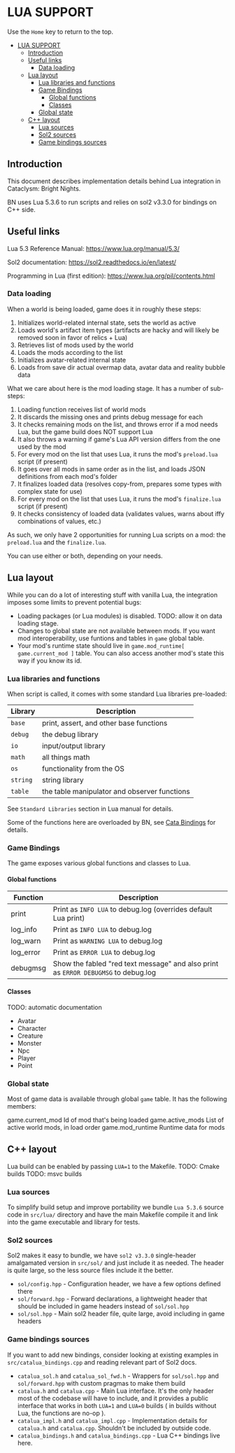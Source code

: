 # LUA SUPPORT

Use the `Home` key to return to the top.

- [LUA SUPPORT](#lua-support)
  - [Introduction](#introduction)
  - [Useful links](#useful-links)
    - [Data loading](#data-loading)
  - [Lua layout](#lua-layout)
    - [Lua libraries and functions](#lua-libraries-and-functions)
    - [Game Bindings](#game-bindings)
      - [Global functions](#global-functions)
      - [Classes](#classes)
    - [Global state](#global-state)
  - [C++ layout](#c-layout)
    - [Lua sources](#lua-sources)
    - [Sol2 sources](#sol2-sources)
    - [Game bindings sources](#game-bindings-sources)


## Introduction

This document describes implementation details behind Lua integration in Cataclysm: Bright Nights.

BN uses Lua 5.3.6 to run scripts and relies on sol2 v3.3.0 for bindings on C++ side.

## Useful links

Lua 5.3 Reference Manual: https://www.lua.org/manual/5.3/

Sol2 documentation: https://sol2.readthedocs.io/en/latest/

Programming in Lua (first edition): https://www.lua.org/pil/contents.html

### Data loading

When a world is being loaded, game does it in roughly these steps:

1. Initializes world-related internal state, sets the world as active
2. Loads world's artifact item types (artifacts are hacky and will likely be removed soon in favor of relics + Lua)
3. Retrieves list of mods used by the world
4. Loads the mods according to the list
5. Initializes avatar-related internal state
6. Loads from save dir actual overmap data, avatar data and reality bubble data

What we care about here is the mod loading stage. It has a number of sub-steps:
1. Loading function receives list of world mods
2. It discards the missing ones and prints debug message for each
3. It checks remaining mods on the list, and throws error if a mod needs Lua, but the game build does NOT support Lua
4. It also throws a warning if game's Lua API version differs from the one used by the mod
5. For every mod on the list that uses Lua, it runs the mod's `preload.lua` script (if present)
6. It goes over all mods in same order as in the list, and loads JSON definitions from each mod's folder
7. It finalizes loaded data (resolves copy-from, prepares some types with complex state for use)
8. For every mod on the list that uses Lua, it runs the mod's `finalize.lua` script (if present)
9. It checks consistency of loaded data (validates values, warns about iffy combinations of values, etc.)

As such, we only have 2 opportunities for running Lua scripts on a mod: the `preload.lua` and the `finalize.lua`.

You can use either or both, depending on your needs.

## Lua layout

While you can do a lot of interesting stuff with vanilla Lua, the integration imposes some limits to prevent potential bugs:
- Loading packages (or Lua modules) is disabled. TODO: allow it on data loading stage.
- Changes to global state are not available between mods. If you want mod interoperability, use funtions and tables in `game` global table.
- Your mod's runtime state should live in `game.mod_runtime[ game.current_mod ]` table. You can also access another mod's state this way if you know its id.

### Lua libraries and functions
When script is called, it comes with some standard Lua libraries pre-loaded:

Library       | Description
--------------|------------
 `base`       | print, assert, and other base functions
 `debug`      | the debug library
 `io`         | input/output library
 `math`       | all things math
 `os`         | functionality from the OS
 `string`     | string library
 `table`      | the table manipulator and observer functions

See `Standard Libraries` section in Lua manual for details.

Some of the functions here are overloaded by BN, see [Cata Bindings](#cata-bindings) for details.

### Game Bindings
The game exposes various global functions and classes to Lua.

#### Global functions

Function                | Description
------------------------|-------------
print                   | Print as `INFO LUA` to debug.log (overrides default Lua print)
log_info                | Print as `INFO LUA` to debug.log
log_warn                | Print as `WARNING LUA` to debug.log
log_error               | Print as `ERROR LUA` to debug.log
debugmsg                | Show the fabled "red text message" and also print as `ERROR DEBUGMSG` to debug.log

#### Classes
TODO: automatic documentation

- Avatar
- Character
- Creature
- Monster
- Npc
- Player
- Point

### Global state
Most of game data is available through global `game` table.
It has the following members:

game.current_mod            Id of mod that's being loaded
game.active_mods            List of active world mods, in load order
game.mod_runtime            Runtime data for mods

## C++ layout
Lua build can be enabled by passing `LUA=1` to the Makefile.
TODO: Cmake builds
TODO: msvc builds

### Lua sources
To simplify build setup and improve portability we bundle `Lua 5.3.6` source code in `src/lua/` directory and have the main Makefile compile it and link into the game executable and library for tests.

### Sol2 sources
Sol2 makes it easy to bundle, we have `sol2 v3.3.0` single-header amalgamated version in `src/sol/` and just include it as needed. The header is quite large, so the less source files include it the better.
* `sol/config.hpp` - Configuration header, we have a few options defined there
* `sol/forward.hpp` - Forward declarations, a lightweight header that should be included in game headers instead of `sol/sol.hpp`
* `sol/sol.hpp` - Main sol2 header file, quite large, avoid including in game headers

### Game bindings sources
If you want to add new bindings, consider looking at existing examples in `src/catalua_bindings.cpp` and reading relevant part of Sol2 docs.

* `catalua_sol.h` and `catalua_sol_fwd.h` - Wrappers for `sol/sol.hpp` and `sol/forward.hpp` with custom pragmas to make them build
* `catalua.h` and `catalua.cpp` - Main Lua interface. It's the only header most of the codebase will have to include, and it provides a public interface that works in both `LUA=1` and `LUA=0` builds ( in builds without Lua, the functions are no-op ).
* `catalua_impl.h` and `catalua_impl.cpp` - Implementation details for `catalua.h` and `catalua.cpp`. Shouldn't be included by outside code.
* `catalua_bindings.h` and `catalua_bindings.cpp` - Lua C++ bindings live here.
